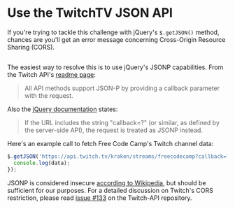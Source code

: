# Use the TwitchTV JSON API

If you're trying to tackle this challenge with jQuery's `$.getJSON()` method, chances are you'll get an error message concerning Cross-Origin Resource Sharing (CORS).

##  

The easiest way to resolve this is to use jQuery's JSONP capabilities. From the Twitch API's [readme page](https://github.com/justintv/Twitch-API#json-p):

> All API methods support JSON-P by providing a callback parameter with the request.

Also the [jQuery documentation](http://api.jquery.com/jQuery.getJSON/) states:

> If the URL includes the string "callback=?" (or similar, as defined by the server-side API), the request is treated as JSONP instead.

Here's an example call to fetch Free Code Camp's Twitch channel data:

```javascript
$.getJSON('https://api.twitch.tv/kraken/streams/freecodecamp?callback=?', function(data) {
  console.log(data);
});
```

JSONP is considered insecure [according to Wikipedia](https://en.wikipedia.org/wiki/Cross-origin_resource_sharing#CORS_vs_JSONP), but should be sufficient for our purposes. For a detailed discussion on Twitch's CORS restriction, please read [issue #133](https://github.com/justintv/Twitch-API/issues/133) on the Twitch-API repository.
